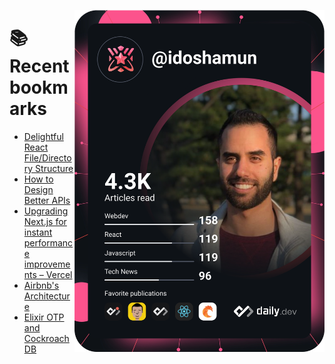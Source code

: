 <a href="https://app.daily.dev/idoshamun"><img src="https://raw.githubusercontent.com/idoshamun/idoshamun/devcard/devcard.svg" align='right' width="400" alt="Ido Shamun's Dev Card"/></a>

# 📚 Recent bookmarks
<!-- BOOKMARKS:START -->
- [Delightful React File/Directory Structure](https://app.daily.dev/posts/yQT5B45VL?utm_source=rss&utm_medium=bookmarks&utm_campaign=28849d86070e4c099c877ab6837c61f0)
- [How to Design Better APIs](https://app.daily.dev/posts/6xsJVXcgT?utm_source=rss&utm_medium=bookmarks&utm_campaign=28849d86070e4c099c877ab6837c61f0)
- [Upgrading Next.js for instant performance improvements – Vercel](https://app.daily.dev/posts/TyOzDiSdr?utm_source=rss&utm_medium=bookmarks&utm_campaign=28849d86070e4c099c877ab6837c61f0)
- [Airbnb&#39;s Architecture](https://app.daily.dev/posts/ae_j9dt9O?utm_source=rss&utm_medium=bookmarks&utm_campaign=28849d86070e4c099c877ab6837c61f0)
- [Elixir OTP and CockroachDB](https://app.daily.dev/posts/C6LBW6yDF?utm_source=rss&utm_medium=bookmarks&utm_campaign=28849d86070e4c099c877ab6837c61f0)
<!-- BOOKMARKS:END -->
